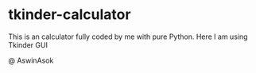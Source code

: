 # tkinder-calculator

This is an calculator fully coded by  me with pure Python.
Here I am using Tkinder GUI

@ AswinAsok
